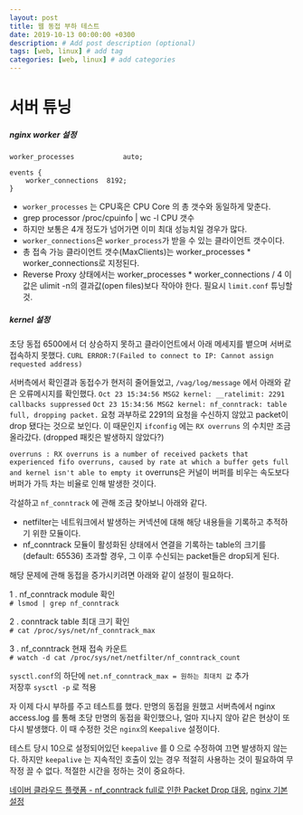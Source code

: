 ```yaml
---
layout: post
title: 웹 동접 부하 테스트
date: 2019-10-13 00:00:00 +0300
description: # Add post description (optional)
tags: [web, linux] # add tag
categories: [web, linux] # add categories
---
```


# 서버 튜닝

##### nginx worker 설정

```
worker_processes            auto;

events {
    worker_connections  8192;
}
```
- `worker_processes` 는 CPU혹은 CPU Core 의 총 갯수와 동일하게 맞춘다.
 - grep processor /proc/cpuinfo | wc -l CPU 갯수
 - 하지만 보통은 4개 정도가 넘어가면 이미 최대 성능치일 경우가 많다.
- `worker_connections`은 `worker_process`가 받을 수 있는 클라이언트 갯수이다.
 - 총 접속 가능 클라이언트 갯수(MaxClients)는 worker_processes * worker_connections로 지정된다.
 - Reverse Proxy 상태에서는 worker_processes * worker_connections / 4 이 값은 ulimit -n의 결과값(open files)보다 작아야 한다. 필요시 `limit.conf` 튜닝할 것.

##### kernel 설정

초당 동접 6500에서 더 상승하지 못하고 클라이언트에서 아래 메세지를 뱉으며 서버로 접속하지 못했다.
`CURL ERROR:7(Failed to connect to IP: Cannot assign requested address)`


서버측에서 확인결과 동접수가 현저히 줄어들었고,
`/vag/log/message` 에서 아래와 같은 오류메시지를 확인했다.
`Oct 23 15:34:56 MSG2 kernel: __ratelimit: 2291 callbacks suppressed`
`Oct 23 15:34:56 MSG2 kernel: nf_conntrack: table full, dropping packet.`
요청 과부하로 2291의 요청을 수신하지 않았고 packet이 drop 됐다는 것으로 보인다.
이 때문인지 `ifconfig` 에는 `RX overruns` 의 수치만 조금 올라갔다. (dropped 패킷은 발생하지 않았다?)

`overruns : RX overruns is a number of received packets that experienced fifo overruns, caused by rate at which a buffer gets full and kernel isn't able to empty it`
overruns은 커널이 버퍼를 비우는 속도보다 버퍼가 가득 차는 비율로 인해 발생한 것이다.


각설하고 `nf_conntrack` 에 관해 조금 찾아보니 아래와 같다.
- netfilter는 네트워크에서 발생하는 커넥션에 대해 해당 내용들을 기록하고 추적하기 위한 모듈이다.
- nf_conntrack 모듈이 활성화된 상태에서 연결을 기록하는 table의 크기를(default: 65536) 초과할 경우, 그 이후 수신되는 packet들은 drop되게 된다.


해당 문제에 관해 동접을 증가시키려면 아래와 같이 설정이 필요하다. 

1 . nf_conntrack module 확인<br>
`# lsmod | grep nf_conntrack`

2 . conntrack table 최대 크기 확인<br>
`# cat /proc/sys/net/nf_conntrack_max`

3 . nf_conntrack 현재 접속 카운트<br>
`# watch -d cat /proc/sys/net/netfilter/nf_conntrack_count`

`sysctl.conf`의 하단에 `net.nf_conntrack_max = 원하는 최대치 값` 추가<br>
저장후 `sysctl -p` 로 적용


자 이제 다시 부하를 주고 테스트를 했다. 만명의 동접을 원했고 서버측에서 nginx access.log 를 통해 초당 만명의 동접을 확인했으나, 얼마 지나지 않아 같은 현상이 또다시 발생했다. 이 때 수정한 것은 `nginx`의 `Keepalive` 설정이다.

테스트 당시 10으로 설정되어있던 `keepalive` 를 0 으로 수정하여 끄면 발생하지 않는다.
하지만 `keepalive` 는 지속적인 호출이 있는 경우 적절히 사용하는 것이 필요하여 무작정 끌 수 없다. 적절한 시간을 정하는 것이 중요하다.


[네이버 클라우드 플랫폼 - nf_conntrack full로 인한 Packet Drop 대응](https://medium.com/naver-cloud-platform/nf-conntrack-full%EB%A1%9C-%EC%9D%B8%ED%95%9C-packet-drop-%EB%8C%80%EC%9D%91-2586146e6714), [nginx 기본 설정](https://kwonnam.pe.kr/wiki/nginx/performance)
